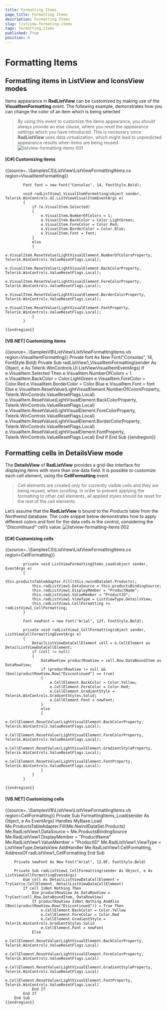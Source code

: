```yaml
---
title: Formatting Items
page_title: Formatting Items
description: Formatting Items
slug: listview-formating-items
tags: formatting,items
published: True
position: 8
---
```


# Formatting Items



## Formatting items in ListView and IconsView modes 

Items appearance in __RadListView__ can be customized by making use of the
          __VisualItemFormatting__ event. The following example,
          demonstrates how you can change the color of an item which is being selected
        

>By using this event to customize the items appearance, you should always provide an else clause,
            where you reset the appearance settings which you have introduced. This is necessary since
            __RadListView__ uses data virtualization, which might lead to unpredicted appearance results
            when items are being reused.
          ![listview-formatting-items 001](images/listview-formatting-items001.png)

#### __[C#] Customizing items__

{{source=..\SamplesCS\ListView\ListViewFormattingItems.cs region=VisualItemFormatting}}
	        
	        Font font = new Font("Consolas", 14, FontStyle.Bold);
	        
	        void radListView1_VisualItemFormatting(object sender, Telerik.WinControls.UI.ListViewVisualItemEventArgs e)
	        {
	            if (e.VisualItem.Selected)
	            {
	                e.VisualItem.NumberOfColors = 1;
	                e.VisualItem.BackColor = Color.LightGreen;
	                e.VisualItem.ForeColor = Color.Red;
	                e.VisualItem.BorderColor = Color.Blue;
	                e.VisualItem.Font = font;
	            }
	            else
	            {
	                e.VisualItem.ResetValue(LightVisualElement.NumberOfColorsProperty, Telerik.WinControls.ValueResetFlags.Local);
	                e.VisualItem.ResetValue(LightVisualElement.BackColorProperty, Telerik.WinControls.ValueResetFlags.Local);
	                e.VisualItem.ResetValue(LightVisualElement.ForeColorProperty, Telerik.WinControls.ValueResetFlags.Local);
	                e.VisualItem.ResetValue(LightVisualElement.BorderColorProperty, Telerik.WinControls.ValueResetFlags.Local);
	                e.VisualItem.ResetValue(LightVisualElement.FontProperty, Telerik.WinControls.ValueResetFlags.Local);
	            }
	        }
	        
	{{endregion}}



#### __[VB.NET] Customizing items__

{{source=..\SamplesVB\ListView\ListViewFormattingItems.vb region=VisualItemFormatting}}
	    Private font As New Font("Consolas", 14, FontStyle.Bold)
	    Private Sub radListView1_VisualItemFormatting(sender As Object, e As Telerik.WinControls.UI.ListViewVisualItemEventArgs)
	        If e.VisualItem.Selected Then
	            e.VisualItem.NumberOfColors = 1
	            e.VisualItem.BackColor = Color.LightGreen
	            e.VisualItem.ForeColor = Color.Red
	            e.VisualItem.BorderColor = Color.Blue
	            e.VisualItem.Font = font
	        Else
	            e.VisualItem.ResetValue(LightVisualElement.NumberOfColorsProperty, Telerik.WinControls.ValueResetFlags.Local)
	            e.VisualItem.ResetValue(LightVisualElement.BackColorProperty, Telerik.WinControls.ValueResetFlags.Local)
	            e.VisualItem.ResetValue(LightVisualElement.ForeColorProperty, Telerik.WinControls.ValueResetFlags.Local)
	            e.VisualItem.ResetValue(LightVisualElement.BorderColorProperty, Telerik.WinControls.ValueResetFlags.Local)
	            e.VisualItem.ResetValue(LightVisualElement.FontProperty, Telerik.WinControls.ValueResetFlags.Local)
	        End If
	    End Sub
	{{endregion}}



## Formatting cells in DetailsView mode

The __DetailsView__ of __RadListView__ provides a grid-like interface for displaying items with more than one data field.
        It is possible to customize each cell element, using the __CellFormatting__ event.

>Cell elements are created only for currently visible cells and they are being reused, when scrolling. In order to
            prevent applying the formatting to other cell elements, all applied styles should be reset for the rest of the cell elements.
          

Let’s assume that the __RadListView__ is bound to the *Products* table from the *Northwind* database.
          The code snippet below demonstrates how to apply different colors and font for the data cells in the control, considering the *“Discontinued”* cell’s value:
        ![listview-formatting-items 002](images/listview-formatting-items002.png)

#### __[C#] Customizing cells__

{{source=..\SamplesCS\ListView\ListViewFormattingItems.cs region=CellFormatting}}
	        
	        private void ListViewFormattingItems_Load(object sender, EventArgs e)
	        {
	            this.productsTableAdapter.Fill(this.nwindDataSet.Products);
	            this.radListView1.DataSource = this.productsBindingSource;
	            this.radListView1.DisplayMember = "ProductName";
	            this.radListView1.ValueMember = "ProductID";     
	            this.radListView1.ViewType = ListViewType.DetailsView;  
	            this.radListView1.CellFormatting += radListView1_CellFormatting;
	        }
	
	        Font newFont = new Font("Arial", 12f, FontStyle.Bold);
	        
	        private void radListView1_CellFormatting(object sender, ListViewCellFormattingEventArgs e)
	        {
	            DetailListViewDataCellElement cell = e.CellElement as DetailListViewDataCellElement;
	            if (cell != null)
	            {
	                DataRowView productRowView = cell.Row.DataBoundItem as DataRowView;
	                if (productRowView != null && (bool)productRowView.Row["Discontinued"] == true)
	                {
	                    e.CellElement.BackColor = Color.Yellow;
	                    e.CellElement.ForeColor = Color.Red;
	                    e.CellElement.GradientStyle = Telerik.WinControls.GradientStyles.Solid;
	                    e.CellElement.Font = newFont;
	                }
	                else
	                { 
	                    e.CellElement.ResetValue(LightVisualElement.BackColorProperty, Telerik.WinControls.ValueResetFlags.Local);
	                    e.CellElement.ResetValue(LightVisualElement.ForeColorProperty, Telerik.WinControls.ValueResetFlags.Local);
	                    e.CellElement.ResetValue(LightVisualElement.GradientStyleProperty, Telerik.WinControls.ValueResetFlags.Local);
	                    e.CellElement.ResetValue(LightVisualElement.FontProperty, Telerik.WinControls.ValueResetFlags.Local);
	                }
	            }
	        }
	
	{{endregion}}



#### __[VB.NET] Customizing cells__

{{source=..\SamplesVB\ListView\ListViewFormattingItems.vb region=CellFormatting}}
	    Private Sub FormattingItems_Load(sender As Object, e As EventArgs) Handles MyBase.Load
	        Me.ProductsTableAdapter.Fill(Me.NwindDataSet.Products)
	        Me.RadListView1.DataSource = Me.ProductsBindingSource
	        Me.RadListView1.DisplayMember = "ProductName"
	        Me.RadListView1.ValueMember = "ProductID"
	        Me.RadListView1.ViewType = ListViewType.DetailsView
	        AddHandler Me.RadListView1.CellFormatting, AddressOf radListView1_CellFormatting
	    End Sub
	
	    Private newFont As New Font("Arial", 12.0F, FontStyle.Bold)
	
	    Private Sub radListView1_CellFormatting(sender As Object, e As ListViewCellFormattingEventArgs)
	        Dim cell As DetailListViewDataCellElement = TryCast(e.CellElement, DetailListViewDataCellElement)
	        If cell IsNot Nothing Then
	            Dim productRowView As DataRowView = TryCast(cell.Row.DataBoundItem, DataRowView)
	            If productRowView IsNot Nothing AndAlso CBool(productRowView.Row("Discontinued")) = True Then
	                e.CellElement.BackColor = Color.Yellow
	                e.CellElement.ForeColor = Color.Red
	                e.CellElement.GradientStyle = Telerik.WinControls.GradientStyles.Solid
	                e.CellElement.Font = newFont
	            Else
	                e.CellElement.ResetValue(LightVisualElement.BackColorProperty, Telerik.WinControls.ValueResetFlags.Local)
	                e.CellElement.ResetValue(LightVisualElement.ForeColorProperty, Telerik.WinControls.ValueResetFlags.Local)
	                e.CellElement.ResetValue(LightVisualElement.GradientStyleProperty, Telerik.WinControls.ValueResetFlags.Local)
	                e.CellElement.ResetValue(LightVisualElement.FontProperty, Telerik.WinControls.ValueResetFlags.Local)
	            End If
	        End If
	    End Sub
	{{endregion}}


